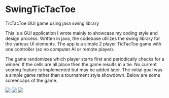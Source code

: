 # SwingTicTacToe
TicTacToe GUI game using java swing library

This is a GUI application I wrote mainly to showcase my coding style and design process. Written in java, the codebase utilizes the swing library for the various UI elements. The app is a simple 2 player TicTacToe game with one controller (so no computer AI or remote player).

The game randomizes which player starts first and periodically checks for a winner. If the cells are all place then the game results in a tie. No current scoring feature is implemented but may be added later. The initial goal was a simple game rather than a tournament style showdown. Below are some screencaps of the game.

![](http://imgur.com/cKvQjtU.jpg)
![](http://imgur.com/0mbAQc6.jpg)
![](http://imgur.com/bZ6noTC.jpg)
